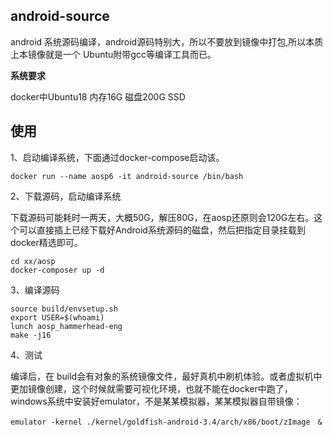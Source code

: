 ## android-source

android 系统源码编译，android源码特别大，所以不要放到镜像中打包,所以本质上本镜像就是一个 Ubuntu附带gcc等编译工具而已。

**系统要求**

docker中Ubuntu18
内存16G
磁盘200G SSD

## 使用

1、启动编译系统，下面通过docker-compose启动该。

```
docker run --name aosp6 -it android-source /bin/bash

```

2、下载源码，启动编译系统

下载源码可能耗时一两天，大概50G，解压80G，在aosp还原则会120G左右。这个可以直接插上已经下载好Android系统源码的磁盘，然后把指定目录挂载到docker精选即可。

```
cd xx/aosp
docker-composer up -d
```

3、编译源码

```
source build/envsetup.sh
export USER=$(whoami)
lunch aosp_hammerhead-eng
make -j16

```

4、测试

编译后，在 build会有对象的系统镜像文件，最好真机中刷机体验。或者虚拟机中更加镜像创建，这个时候就需要可视化环境，也就不能在docker中跑了，windows系统中安装好emulator，不是某某模拟器，某某模拟器自带镜像：

```
emulator -kernel ./kernel/goldfish-android-3.4/arch/x86/boot/zImage　&
```

